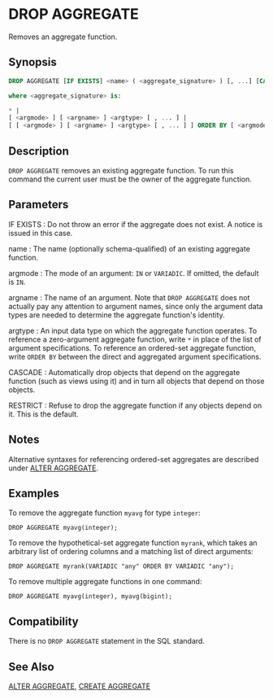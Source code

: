# DROP AGGREGATE

Removes an aggregate function.

## Synopsis

```sql
DROP AGGREGATE [IF EXISTS] <name> ( <aggregate_signature> ) [, ...] [CASCADE | RESTRICT]

where <aggregate_signature> is:

* |
[ <argmode> ] [ <argname> ] <argtype> [ , ... ] |
[ [ <argmode> ] [ <argname> ] <argtype> [ , ... ] ] ORDER BY [ <argmode> ] [ <argname> ] <argtype> [ , ... ]
```

## Description

`DROP AGGREGATE` removes an existing aggregate function. To run this command the current user must be the owner of the aggregate function.

## Parameters

IF EXISTS
:   Do not throw an error if the aggregate does not exist. A notice is issued in this case.

name
:   The name (optionally schema-qualified) of an existing aggregate function.

argmode
:   The mode of an argument: `IN` or `VARIADIC`. If omitted, the default is `IN`.

argname
:   The name of an argument. Note that `DROP AGGREGATE` does not actually pay any attention to argument names, since only the argument data types are needed to determine the aggregate function's identity.

argtype
:   An input data type on which the aggregate function operates. To reference a zero-argument aggregate function, write `*` in place of the list of argument specifications. To reference an ordered-set aggregate function, write `ORDER BY` between the direct and aggregated argument specifications.

CASCADE
:   Automatically drop objects that depend on the aggregate function (such as views using it) and in turn all objects that depend on those objects.

RESTRICT
:   Refuse to drop the aggregate function if any objects depend on it. This is the default.

## Notes

Alternative syntaxes for referencing ordered-set aggregates are described under [ALTER AGGREGATE](/docs/sql-statements/sql-statement-alter-aggregate.md).

## Examples

To remove the aggregate function `myavg` for type `integer`:

```
DROP AGGREGATE myavg(integer);
```

To remove the hypothetical-set aggregate function `myrank`, which takes an arbitrary list of ordering columns and a matching list of direct arguments:

```
DROP AGGREGATE myrank(VARIADIC "any" ORDER BY VARIADIC "any");
```

To remove multiple aggregate functions in one command:

```
DROP AGGREGATE myavg(integer), myavg(bigint);
```

## Compatibility

There is no `DROP AGGREGATE` statement in the SQL standard.

## See Also

[ALTER AGGREGATE](/docs/sql-statements/sql-statement-alter-aggregate.md), [CREATE AGGREGATE](/docs/sql-statements/sql-statement-create-aggregate.md)



